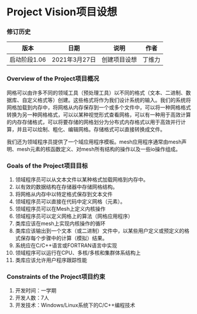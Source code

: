 # Project Vision项目设想

### 修订历史

|版本|日期|说明|作者|
|---|-----|---|----|
|启动阶段1.06|2021年3月27日|创建项目设想|丁维力|

### Overview of the Project项目概况

网格可以由许多不同的领域工具（预处理工具）以不同的格式（文本、二进制、数据库、自定义格式等）创建。这些格式将作为我们设计系统的输入。我们的系统将网格加载到内存中，将网格从内存保存到一个或多个文件中，可以将一种网格格式转换为另一种网格格式，可以以某种视觉形式查看网格，可以有一种用于高效计算的内存存储格式，可以将要存储的网格划分为分布式内存格式以用于高效并行计算，并且可以绘制、粗化、编辑网格。存储格式可以直接转换成文件。

我们还为领域程序员提供了一个域应用程序模板。mesh应用程序通常由mesh声明、mesh元素的核函数定义、对mesh所有结构的操作以及一些io操作组成。

###  Goals of the Project项目目标

1. 领域程序员可以从文本文件以某种格式加载网格到内存中。
2. 以有效的数据结构在存储器中存储网格结构。
3. 将网格从内存中以特定格式保存到文本文件
4. 领域程序员可以直接在代码中定义网格（元素）。
5. 领域程序员可以在Mesh上定义内核操作
6. 领域程序员可以定义网格上的算法（网格应用程序）
7. 类库应该在mesh上实现内核操作的循环
8. 类库应该输出到一个文本（或二进制）文件中，以某些用户定义或预定义的格式保存每个步骤中的计算（模拟）结果。
9. 系统应在C/C++语言或FORTRAN语言中实现
10. 领域程序可以运行在CPU、多核/多核和集群体系结构上
11. 类库应该允许用户程序跟踪性能

### Constraints of the Project项目约束

1. 开发时间：一学期
2. 开发人数：7人
3. 开发技术：Windows/Linux系统下的C/C++编程技术